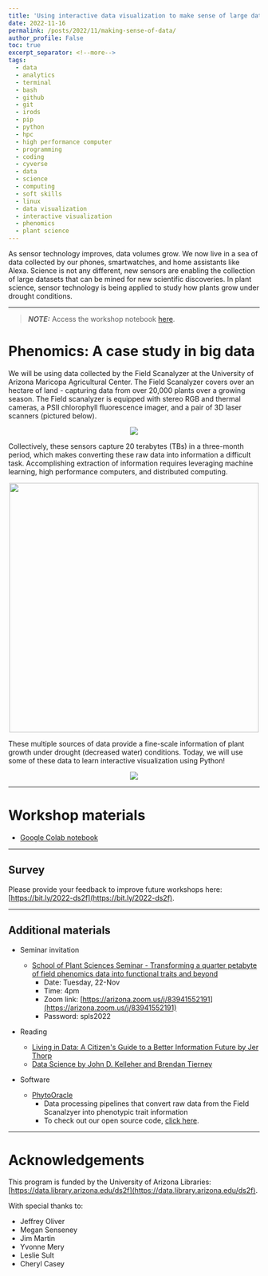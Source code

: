 ```yaml
---
title: 'Using interactive data visualization to make sense of large datasets'
date: 2022-11-16
permalink: /posts/2022/11/making-sense-of-data/
author_profile: False
toc: true
excerpt_separator: <!--more-->
tags:
  - data
  - analytics
  - terminal
  - bash
  - github
  - git 
  - irods
  - pip
  - python
  - hpc
  - high performance computer
  - programming
  - coding
  - cyverse
  - data
  - science
  - computing
  - soft skills
  - linux
  - data visualization
  - interactive visualization
  - phenomics
  - plant science
---
```


As sensor technology improves, data volumes grow. We now live in a sea of data collected by our phones, smartwatches, and home assistants like Alexa. Science is not any different, new sensors are enabling the collection of large datasets that can be mined for new scientific discoveries. In plant science, sensor technology is being applied to study how plants grow under drought conditions. 
<!--more-->

---

> **_NOTE:_** Access the workshop notebook [here](https://colab.research.google.com/drive/1qXUkjBhO-1my5SxuUNoYLsgzh5UCzJop?usp=sharing).

# Phenomics: A case study in big data

We will be using data collected by the Field Scanalyzer at the University of Arizona Maricopa Agricultural Center. The Field Scanalyzer covers over an hectare of land - capturing data from over 20,000 plants over a growing season. The Field scanalyzer is equipped with stereo RGB and thermal cameras, a PSII chlorophyll fluorescence imager, and a pair of 3D laser scanners (pictured below). 

<p align="center"><img src="https://github.com/emmanuelgonz/emmanuelgonz.github.io/raw/master/images/bold_gantry_box.png"></p>

Collectively, these sensors capture 20 terabytes (TBs) in a three-month period, which makes converting these raw data into information a difficult task. Accomplishing extraction of information requires leveraging machine learning, high performance computers, and distributed computing.

<p align="center"><img height=500 src="https://github.com/emmanuelgonz/emmanuelgonz.github.io/raw/master/images/file_sizes_swg.png"></p>

These multiple sources of data provide a fine-scale information of plant growth under drought (decreased water) conditions. Today, we will use some of these data to learn interactive visualization using Python!

<p align="center"><img src="https://github.com/emmanuelgonz/emmanuelgonz.github.io/raw/master/images/lettuce_data_examples.png"></p>

---

# Workshop materials

- [Google Colab notebook](https://colab.research.google.com/drive/1qXUkjBhO-1my5SxuUNoYLsgzh5UCzJop?usp=sharing)


---
## Survey

Please provide your feedback to improve future workshops here: [https://bit.ly/2022-ds2f](https://bit.ly/2022-ds2f).

---

## Additional materials

- Seminar invitation
  - [School of Plant Sciences Seminar - Transforming a quarter petabyte of field phenomics data into functional traits and beyond](https://cals.arizona.edu/spls/content/spls-tuesday-seminar-transforming-quarter-petabyte-field-phenomics-data-functional-traits) 
    - Date: Tuesday, 22-Nov 
    - Time: 4pm
    - Zoom link: [https://arizona.zoom.us/j/83941552191](https://arizona.zoom.us/j/83941552191)
    - Password: spls2022

- Reading
  - [Living in Data: A Citizen's Guide to a Better Information Future by Jer Thorp](https://www.amazon.com/Living-Data-Citizens-Better-Information/dp/0374189900)
  - [Data Science by John D. Kelleher and Brendan Tierney](https://arizona-primo.hosted.exlibrisgroup.com/permalink/f/6ljalh/01UA_ALMA51598298120003843)

- Software
  - [PhytoOracle](https://github.com/phytooracle/automation)
    - Data processing pipelines that convert raw data from the Field Scanalzyer into phenotypic trait information
    - To check out our open source code, [click here](https://github.com/phytooracle). 

---

# Acknowledgements

This program is funded by the University of Arizona Libraries: [https://data.library.arizona.edu/ds2f](https://data.library.arizona.edu/ds2f). 

With special thanks to: 
- Jeffrey Oliver
- Megan Senseney
- Jim Martin
- Yvonne Mery
- Leslie Sult
- Cheryl Casey